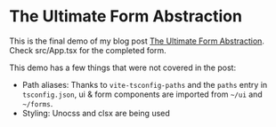 # The Ultimate Form Abstraction

This is the final demo of my blog post [The Ultimate Form Abstraction](http://brendonovich.dev/blog/ultimate-form-abstraction). Check src/App.tsx for the completed form.

This demo has a few things that were not covered in the post:

- Path aliases: Thanks to `vite-tsconfig-paths` and the `paths` entry in `tsconfig.json`, ui & form components are imported from `~/ui` and `~/forms`.
- Styling: Unocss and clsx are being used
